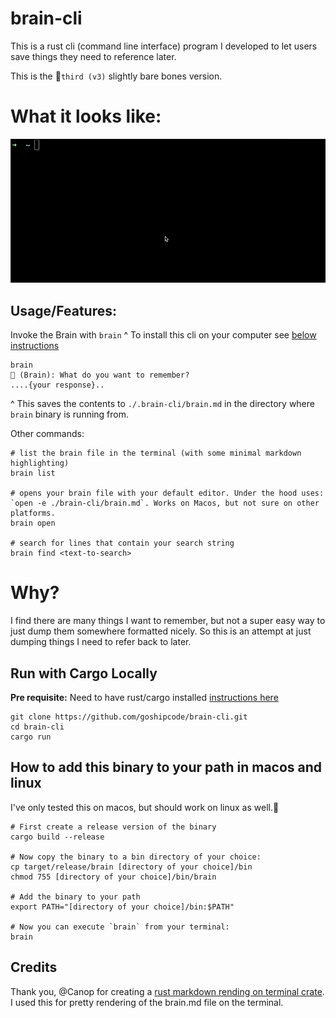 # brain-cli

This is a rust cli (command line interface) program I developed to let users save things they need to reference later.

This is the 🥈`third (v3)` slightly bare bones version. 

# What it looks like:
![](./brainv2v2.gif)

## Usage/Features:
Invoke the Brain with `brain`
^ To install this cli on your computer see [below instructions](#how-to-add-this-binary-to-your-path-in-macos-and-linux)
```
brain
🧠 (Brain): What do you want to remember?
....{your response}..
```
^ This saves the contents to `./.brain-cli/brain.md` in the directory where `brain` binary is running from.

Other commands:
```
# list the brain file in the terminal (with some minimal markdown highlighting)
brain list

# opens your brain file with your default editor. Under the hood uses: `open -e ./brain-cli/brain.md`. Works on Macos, but not sure on other platforms. 
brain open

# search for lines that contain your search string 
brain find <text-to-search>
```

# Why?
I find there are many things I want to remember, but not a super easy way to just dump them somewhere formatted nicely. 
So this is an attempt at just dumping things I need to refer back to later.

## Run with Cargo Locally
**Pre requisite:** Need to have rust/cargo installed [instructions here](https://doc.rust-lang.org/book/ch01-01-installation.html)

```
git clone https://github.com/goshipcode/brain-cli.git
cd brain-cli
cargo run 
```

## How to add this binary to your path in macos and linux
I've only tested this on macos, but should work on linux as well.🤞
```
# First create a release version of the binary
cargo build --release

# Now copy the binary to a bin directory of your choice:
cp target/release/brain [directory of your choice]/bin
chmod 755 [directory of your choice]/bin/brain

# Add the binary to your path
export PATH="[directory of your choice]/bin:$PATH"

# Now you can execute `brain` from your terminal:
brain 
```

## Credits
Thank you, @Canop for creating a [rust markdown rending on terminal crate](https://github.com/Canop/termimad). I used this for pretty rendering of the brain.md file on the terminal.
